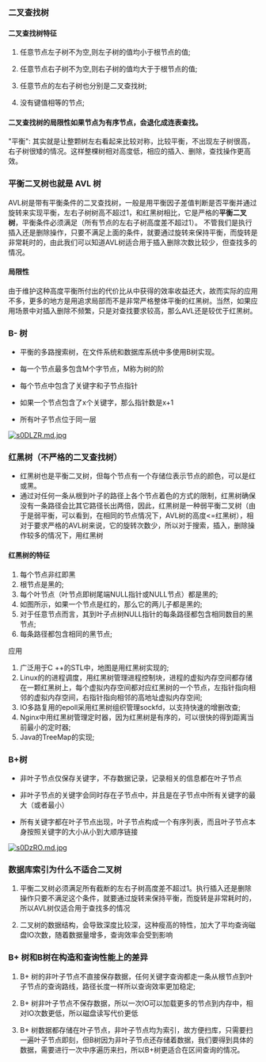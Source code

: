 ### 二叉查找树

#### 二叉查找树特征

1. 任意节点左子树不为空,则左子树的值均小于根节点的值;

2. 任意节点右子树不为空,则右子树的值均大于于根节点的值;

3. 任意节点的左右子树也分别是二叉查找树;

4. 没有键值相等的节点;

#### 二叉查找树的局限性如果节点为有序节点，会退化成连表查找。

"平衡": 其实就是让整颗树左右看起来比较对称，比较平衡，不出现左子树很高，右子树很矮的情况。这样整棵树相对高度低，相应的插入、删除，查找操作更高效。

### 平衡二叉树也就是 AVL 树

AVL树是带有平衡条件的二叉查找树，一般是用平衡因子差值判断是否平衡并通过旋转来实现平衡，左右子树树高不超过1，和红黑树相比，它是严格的**平衡二叉树**，平衡条件必须满足（所有节点的左右子树高度差不超过1）。
不管我们是执行插入还是删除操作，只要不满足上面的条件，就要通过旋转来保持平衡，而旋转是非常耗时的，由此我们可以知道AVL树适合用于插入删除次数比较少，但查找多的情况。

#### 局限性

由于维护这种高度平衡所付出的代价比从中获得的效率收益还大，故而实际的应用不多，更多的地方是用追求局部而不是非常严格整体平衡的红黑树。当然，如果应用场景中对插入删除不频繁，只是对查找要求较高，那么AVL还是较优于红黑树。

### B- 树

- 平衡的多路搜索树，在文件系统和数据库系统中多使用B树实现。

- 每一个节点最多包含M个字节点，M称为树的阶

- 每个节点中包含了关键字和子节点指针

- 如果一个节点包含了x个关键字，那么指针数是x+1

- 所有叶子节点位于同一层

[![s0DLZR.md.jpg](https://s3.ax1x.com/2021/01/15/s0DLZR.md.jpg)](https://imgchr.com/i/s0DLZR)

### 红黑树（不严格的二叉查找树）

- 红黑树也是平衡二叉树，但每个节点有一个存储位表示节点的颜色，可以是红或黑。
- 通过对任何一条从根到叶子的路径上各个节点着色的方式的限制，红黑树确保没有一条路径会比其它路径长出两倍，因此，红黑树是一种弱平衡二叉树（由于是弱平衡，可以看到，在相同的节点情况下，AVL树的高度<=红黑树），相对于要求严格的AVL树来说，它的旋转次数少，所以对于搜索，插入，删除操作较多的情况下，用红黑树


#### 红黑树的特征

1. 每个节点非红即黑
2. 根节点是黑的;
3. 每个叶节点（叶节点即树尾端NULL指针或NULL节点）都是黑的;
4. 如图所示，如果一个节点是红的，那么它的两儿子都是黑的;
5. 对于任意节点而言，其到叶子点树NULL指针的每条路径都包含相同数目的黑节点;
6. 每条路径都包含相同的黑节点;

应用

1. 广泛用于C ++的STL中，地图是用红黑树实现的;
2. Linux的的进程调度，用红黑树管理进程控制块，进程的虚拟内存空间都存储在一颗红黑树上，每个虚拟内存空间都对应红黑树的一个节点，左指针指向相邻的虚拟内存空间，右指针指向相邻的高地址虚拟内存空间;
3. IO多路复用的epoll采用红黑树组织管理sockfd，以支持快速的增删改查;
4. Nginx中用红黑树管理定时器，因为红黑树是有序的，可以很快的得到距离当前最小的定时器;
5. Java的TreeMap的实现;

### B+树

- 非叶子节点仅保存关键字，不存数据记录，记录相关的信息都在叶子节点

- 非叶子节点的关键字会同时存在子节点中，并且是在子节点中所有关键字的最大（或者最小）

- 所有关键字都在叶子节点出现，叶子节点构成一个有序列表，而且叶子节点本身按照关键字的大小从小到大顺序链接

[![s0DzRO.md.jpg](https://s3.ax1x.com/2021/01/15/s0DzRO.md.jpg)](https://imgchr.com/i/s0DzRO)

### 数据库索引为什么不适合二叉树

1. 平衡二叉树必须满足所有截断的左右子树高度差不超过1。执行插入还是删除操作只要不满足这个条件，就要通过旋转来保持平衡，而旋转是非常耗时的，所以AVL树仅适合用于查找多的情况

2. 二叉树的数据结构，会导致深度比较深，这种瘦高的特性，加大了平均查询磁盘IO次数，随着数据量增多，查询效率会受到影响

### B+ 树和B树在构造和查询性能上的差异

1. B+ 树的非叶子节点不直接保存数据，任何关键字查询都走一条从根节点到叶子节点的查询路线，路径长度一样所以查询效率更加稳定;

2. B+ 树非叶子节点不保存数据，所以一次IO可以加载更多的节点到内存中，相对IO次数更低，所以磁盘读写代价更低

3. B+ 树数据都存储在叶子节点，非叶子节点均为索引，故方便扫库，只需要扫一遍叶子节点即刻，但B树因为非叶子节点还存储着数据，我们要得到具体的数据，需要进行一次中序遍历来扫，所以B+树更适合在区间查询的情况。